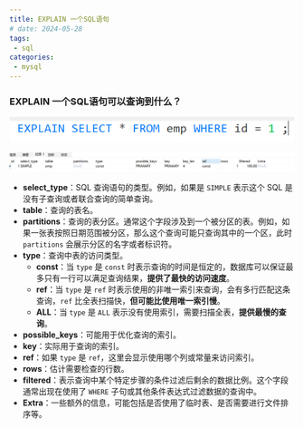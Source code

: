 ```yaml
---
title: EXPLAIN 一个SQL语句
# date: 2024-05-28
tags:
 - sql
categories:
 - mysql
---
```


<!-- more -->

### EXPLAIN 一个SQL语句可以查询到什么？

![Image 1](2024-07-16-11-04-59.png)

![Image 2](2024-07-16-11-05-25.png)

- **select_type**：SQL 查询语句的类型。例如，如果是 `SIMPLE` 表示这个 SQL 是没有子查询或者联合查询的简单查询。
- **table**：查询的表名。
- **partitions**：查询的表分区。通常这个字段涉及到一个被分区的表。例如，如果一张表按照日期范围被分区，那么这个查询可能只查询其中的一个区，此时 `partitions` 会展示分区的名字或者标识符。
- **type**：查询中表的访问类型。
  - **const**：当 `type` 是 `const` 时表示查询的时间是恒定的，数据库可以保证最多只有一行可以满足查询结果，**提供了最快的访问速度**。
  - **ref**：当 `type` 是 `ref` 时表示使用的非唯一索引来查询，会有多行匹配这条查询，`ref` 比全表扫描快，**但可能比使用唯一索引慢**。
  - **ALL**：当 `type` 是 `ALL` 表示没有使用索引，需要扫描全表，**提供最慢的查询**。
- **possible_keys**：可能用于优化查询的索引。
- **key**：实际用于查询的索引。
- **ref**：如果 `type` 是 `ref`，这里会显示使用哪个列或常量来访问索引。
- **rows**：估计需要检查的行数。
- **filtered**：表示查询中某个特定步骤的条件过滤后剩余的数据比例。这个字段通常出现在使用了 `WHERE` 子句或其他条件表达式过滤数据的查询中。
- **Extra**：一些额外的信息，可能包括是否使用了临时表、是否需要进行文件排序等。
